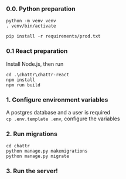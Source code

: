 ### 0.0. Python preparation
```shell
python -m venv venv
. venv/bin/activate

pip install -r requirements/prod.txt
```

### 0.1 React preparation   
Install Node.js, then run
```shell
cd .\chattr\chattr-react
npm install
npm run build
```

### 1. Configure environment variables
A postgres database and a user is required  
`cp .env.template .env`, configure the variables

### 2. Run migrations
```shell
cd chattr
python manage.py makemigrations
python manage.py migrate
```

### 3. Run the server!
